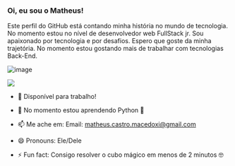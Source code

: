 ### Oi, eu sou o Matheus!

Este perfil do GitHub está contando minha história no mundo de tecnologia. No momento estou no nível de desenvolvedor web FullStack jr. Sou apaixonado por tecnologia e por desafios. Espero que goste da minha trajetória. No momento estou gostando mais de trabalhar com tecnologias Back-End.

![image]({https://www.codewars.com/users/MatheusXI/badges/micro})

<img src="{https://www.codewars.com/users/MatheusXI/badges/micro}" />

- 🔭 Disponível para trabalho!

- 🌱 No momento estou aprendendo Python 🐍

- 📫 Me ache em: Email: matheus.castro.macedoxi@gmail.com

- 😄 Pronouns: Ele/Dele

- ⚡ Fun fact: Consigo resolver o cubo mágico em menos de 2 minutos 🤓


<!--

-->

